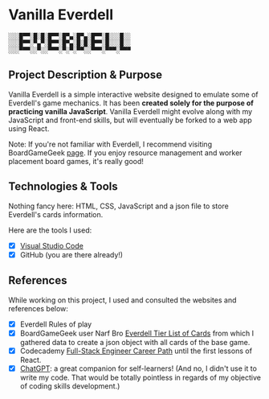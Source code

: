 # Vanilla Everdell

    ░░░█▀▀░█░█░█▀▀░█▀▄░█▀▄░█▀▀░█░░░█░░
    ░░░█▀▀░▀▄▀░█▀▀░█▀▄░█░█░█▀▀░█░░░█░░
    ░░░▀▀▀░░▀░░▀▀▀░▀░▀░▀▀░░▀▀▀░▀▀▀░▀▀▀

## Project Description & Purpose

Vanilla Everdell is a simple interactive website designed to emulate some of Everdell's game mechanics. It has been **created solely for the purpose of practicing vanilla JavaScript**. Vanilla Everdell might evolve along with my JavaScript and front-end skills, but will eventually be forked to a web app using React.

Note: If you're not familiar with Everdell, I recommend visiting BoardGameGeek [page](https://boardgamegeek.com/boardgame/199792/everdell). If you enjoy resource management and worker placement board games, it's really good!

## Technologies & Tools

Nothing fancy here: HTML, CSS, JavaScript and a json file to store Everdell's cards information.

Here are the tools I used:
 - [x] [Visual Studio Code](https://code.visualstudio.com/)
 - [x] GitHub (you are there already!)

## References

While working on this project, I used and consulted the websites and references below:
 - [x] Everdell Rules of play
 - [x] BoardGameGeek user Narf Bro [Everdell Tier List of Cards](https://boardgamegeek.com/thread/2486042/everdell-tier-list-of-cards-player-powers-adornmen) from which I gathered data to create a json object with all cards of the base game.
 - [x] Codecademy [Full-Stack Engineer Career Path](https://www.codecademy.com/career-journey/full-stack-engineer) until the first lessons of React.
 - [x] [ChatGPT](https://chat.openai.com/): a great companion for self-learners! (And no, I didn't use it to write my code. That would be totally pointless in regards of my objective of coding skills development.)
